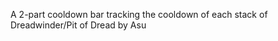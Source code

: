 A 2-part cooldown bar tracking the cooldown of each stack of Dreadwinder/Pit of Dread by Asu

<!--- ![Stacks Preview](./Preview.png?raw=true "Stacks Preview") --->

